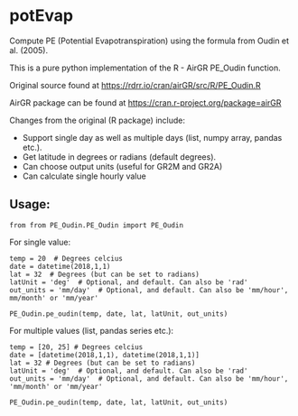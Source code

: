# potEvap

Compute PE (Potential Evapotranspiration) using the formula from Oudin et al. (2005). 

This is a pure python implementation of the R - AirGR PE_Oudin function.

Original source found at https://rdrr.io/cran/airGR/src/R/PE_Oudin.R

AirGR package can be found at https://cran.r-project.org/package=airGR 


Changes from the original (R package) include:
 - Support single day as well as multiple days (list, numpy array, pandas etc.). 
 - Get latitude in degrees or radians (default degrees).
 - Can choose output units (useful for GR2M and GR2A)
 - Can calculate single hourly value

## Usage:

`from from PE_Oudin.PE_Oudin import PE_Oudin`

For single value:
```
temp = 20  # Degrees celcius
date = datetime(2018,1,1)
lat = 32  # Degrees (but can be set to radians)
latUnit = 'deg'  # Optional, and default. Can also be 'rad'
out_units = 'mm/day'  # Optional, and default. Can also be 'mm/hour', mm/month' or 'mm/year'

PE_Oudin.pe_oudin(temp, date, lat, latUnit, out_units)
```

For multiple values (list, pandas series etc.):
```
temp = [20, 25] # Degrees celcius
date = [datetime(2018,1,1), datetime(2018,1,1)]
lat = 32 # Degrees (but can be set to radians)
latUnit = 'deg'  # Optional, and default. Can also be 'rad'
out_units = 'mm/day'  # Optional, and default. Can also be 'mm/hour', 'mm/month' or 'mm/year'

PE_Oudin.pe_oudin(temp, date, lat, latUnit, out_units)
```

